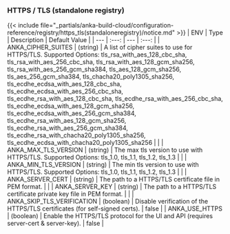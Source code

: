 

### HTTPS / TLS (standalone registry)
{{< include file="_partials/anka-build-cloud/configuration-reference/registry/https_tls(standaloneregistry)/notice.md" >}}
| ENV | Type | Description | Default Value |
| --- | :---: | --- | :---: |
| ANKA_CIPHER_SUITES | (string)  | A list of cipher suites to use for HTTPS/TLS. Supported Options: tls_rsa_with_aes_128_cbc_sha, tls_rsa_with_aes_256_cbc_sha, tls_rsa_with_aes_128_gcm_sha256, tls_rsa_with_aes_256_gcm_sha384, tls_aes_128_gcm_sha256, tls_aes_256_gcm_sha384, tls_chacha20_poly1305_sha256, tls_ecdhe_ecdsa_with_aes_128_cbc_sha, tls_ecdhe_ecdsa_with_aes_256_cbc_sha, tls_ecdhe_rsa_with_aes_128_cbc_sha, tls_ecdhe_rsa_with_aes_256_cbc_sha, tls_ecdhe_ecdsa_with_aes_128_gcm_sha256, tls_ecdhe_ecdsa_with_aes_256_gcm_sha384, tls_ecdhe_rsa_with_aes_128_gcm_sha256, tls_ecdhe_rsa_with_aes_256_gcm_sha384, tls_ecdhe_rsa_with_chacha20_poly1305_sha256, tls_ecdhe_ecdsa_with_chacha20_poly1305_sha256 |  |
| ANKA_MAX_TLS_VERSION | (string) | The max tls version to use with HTTPS/TLS. Supported Options: tls_1.0, tls_1.1, tls_1.2, tls_1.3 |  |
| ANKA_MIN_TLS_VERSION | (string) | The min tls version to use with HTTPS/TLS. Supported Options: tls_1.0, tls_1.1, tls_1.2, tls_1.3 |  |
| ANKA_SERVER_CERT | (string) | The path to a HTTPS/TLS certificate file in PEM format. |  |
| ANKA_SERVER_KEY | (string) | The path to a HTTPS/TLS certificate private key file in PEM format. |  |
| ANKA_SKIP_TLS_VERIFICATION | (boolean) | Disable verification of the HTTPS/TLS certificates (for self-signed certs). | false |
| ANKA_USE_HTTPS | (boolean) | Enable the HTTPS/TLS protocol for the UI and API (requires server-cert & server-key). | false |
